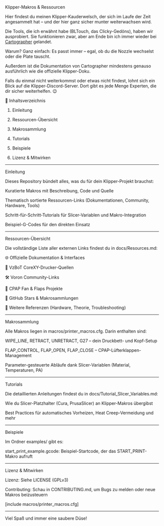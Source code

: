 Klipper-Makros & Ressourcen

Hier findest du meinen Klipper-Kauderwelsch, der sich im Laufe der Zeit angesammelt hat – und der hier ganz sicher munter weiterwachsen wird.

Die Tools, die ich erwähnt habe (BLTouch, das Clicky-Gedöns), haben wir ausprobiert. Sie funktionieren zwar, aber am Ende bin ich immer wieder bei <a href="https://github.com/john30/klipper_cartographer" target="_blank" rel="noopener noreferrer">Cartographer</a> gelandet.

Warum? Ganz einfach: Es passt immer – egal, ob du die Nozzle wechselst oder die Plate tauscht.

Außerdem ist die Dokumentation von Cartographer mindestens genauso ausführlich wie die offizielle Klipper-Doku.

Falls du einmal nicht weiterkommst oder etwas nicht findest, lohnt sich ein Blick auf die Klipper-Discord-Server. Dort gibt es jede Menge Experten, die dir sicher weiterhelfen. 😉

📖 Inhaltsverzeichnis

1. Einleitung


2. Ressourcen-Übersicht


3. Makrosammlung


4. Tutorials


5. Beispiele


6. Lizenz & Mitwirken




---

Einleitung

Dieses Repository bündelt alles, was du für dein Klipper-Projekt brauchst:

Kuratierte Makros mit Beschreibung, Code und Quelle

Thematisch sortierte Ressourcen-Links (Dokumentationen, Community, Hardware, Tools)

Schritt-für-Schritt-Tutorials für Slicer-Variablen und Makro-Integration

Beispiel-G-Codes für den direkten Einsatz



---

Ressourcen-Übersicht

Die vollständige Liste aller externen Links findest du in docs/Resources.md:

🌐 Offizielle Dokumentation & Interfaces

🧰 VzBoT CoreXY-Drucker-Quellen

🛠️ Voron Community-Links

🔧 CPAP Fan & Flaps Projekte

📁 GitHub Stars & Makrosammlungen

📑 Weitere Referenzen (Hardware, Theorie, Troubleshooting)



---

Makrosammlung

Alle Makros liegen in macros/printer_macros.cfg. Darin enthalten sind:

WIPE_LINE, RETRACT, UNRETRACT, G27 – dein Druckbett- und Kopf-Setup

FLAP_CONTROL, FLAP_OPEN, FLAP_CLOSE – CPAP-Lüfterklappen-Management

Parameter-gesteuerte Abläufe dank Slicer-Variablen (Material, Temperaturen, PA)



---

Tutorials

Die detaillierten Anleitungen findest du in docs/Tutorial_Slicer_Variables.md:

Wie du Slicer-Platzhalter (Cura, PrusaSlicer) an Klipper-Makros übergibst

Best Practices für automatisches Vorheizen, Heat Creep-Vermeidung und mehr



---

Beispiele

Im Ordner examples/ gibt es:

start_print_example.gcode: Beispiel-Startcode, der das START_PRINT-Makro aufruft



---

Lizenz & Mitwirken

Lizenz: Siehe LICENSE (GPLv3)

Contributing: Schau in CONTRIBUTING.md, um Bugs zu melden oder neue Makros beizusteuern


[include macros/printer_macros.cfg]


---

Viel Spaß und immer eine saubere Düse!

